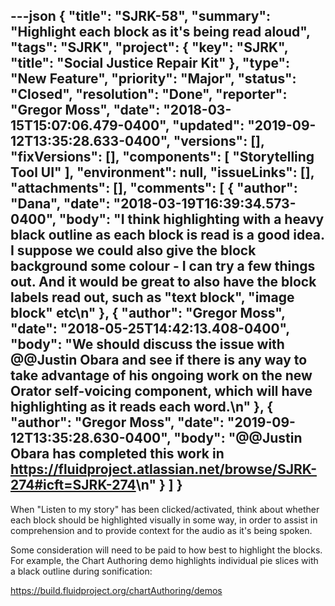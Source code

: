 ---json
{
  "title": "SJRK-58",
  "summary": "Highlight each block as it's being read aloud",
  "tags": "SJRK",
  "project": {
    "key": "SJRK",
    "title": "Social Justice Repair Kit"
  },
  "type": "New Feature",
  "priority": "Major",
  "status": "Closed",
  "resolution": "Done",
  "reporter": "Gregor Moss",
  "date": "2018-03-15T15:07:06.479-0400",
  "updated": "2019-09-12T13:35:28.633-0400",
  "versions": [],
  "fixVersions": [],
  "components": [
    "Storytelling Tool UI"
  ],
  "environment": null,
  "issueLinks": [],
  "attachments": [],
  "comments": [
    {
      "author": "Dana",
      "date": "2018-03-19T16:39:34.573-0400",
      "body": "I think highlighting with a heavy black outline as each block is read is a good idea. I suppose we could also give the block background some colour - I can try a few things out. And it would be great to also have the block labels read out, such as \"text block\", \"image block\" etc\n"
    },
    {
      "author": "Gregor Moss",
      "date": "2018-05-25T14:42:13.408-0400",
      "body": "We should discuss the issue with @@Justin Obara and see if there is any way to take advantage of his ongoing work on the new Orator self-voicing component, which will have highlighting as it reads each word.\n"
    },
    {
      "author": "Gregor Moss",
      "date": "2019-09-12T13:35:28.630-0400",
      "body": "@@Justin Obara has completed this work in <https://fluidproject.atlassian.net/browse/SJRK-274#icft=SJRK-274>\n"
    }
  ]
}
---
When "Listen to my story" has been clicked/activated, think about whether each block should be highlighted visually in some way, in order to assist in comprehension and to provide context for the audio as it's being spoken.

Some consideration will need to be paid to how best to highlight the blocks. For example, the Chart Authoring demo highlights individual pie slices with a black outline during sonification:

<https://build.fluidproject.org/chartAuthoring/demos>

        